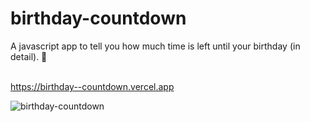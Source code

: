# birthday-countdown
A javascript app to tell you how much time is left until your birthday (in detail). 🎉
<br>
<br>

https://birthday--countdown.vercel.app

![birthday-countdown](https://user-images.githubusercontent.com/53502542/124368963-1f3ae000-dc3d-11eb-8aa8-b75c001d1ad9.png)
